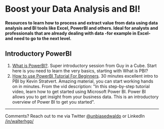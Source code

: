 # Boost your Data Analysis and BI!

#### Resources to learn how to process and extract value from data using data analysis and BI tools like Excel, PowerBI and others. Ideal for analysts and professionals that are already dealing with data -for example in Excel- and need to go to the next level.  


## Introductory PowerBI
1. [What is PowerBI?](https://www.youtube.com/watch?v=Vqz2d7pTOV8). Super introductory session from Guy in a Cube. Start here is you need to learn the very basics, starting with What is PBI?
2. [How to use PowerBI Tutorial For Beginners](https://www.youtube.com/watch?v=TmhQCQr_DCA). 30 minutes excellent intro to PBI by Kevin Stratvert. Amazing material, you can start working hands on in minutes. From the vid description: "In this step-by-step tutorial video, learn how to get started using Microsoft Power BI. Power BI allows you to get insight from your business data. This is an introductory overview of Power BI to get you started". 




---
Comments? Reach out to me via Twitter [@unbiasedwaldo](https://twitter.com/UnbiasedWaldo) or LinkedIn [/in/walterhgp/](https://www.linkedin.com/in/walterhgp/)
